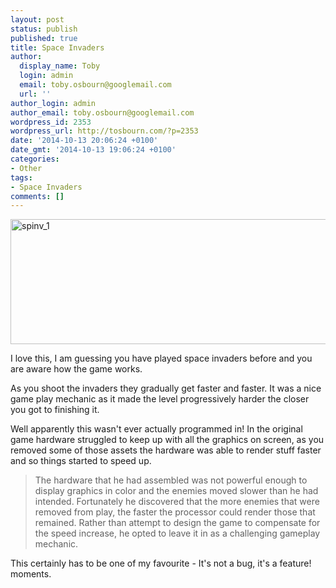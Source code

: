 ```yaml
---
layout: post
status: publish
published: true
title: Space Invaders
author:
  display_name: Toby
  login: admin
  email: toby.osbourn@googlemail.com
  url: ''
author_login: admin
author_email: toby.osbourn@googlemail.com
wordpress_id: 2353
wordpress_url: http://tosbourn.com/?p=2353
date: '2014-10-13 20:06:24 +0100'
date_gmt: '2014-10-13 19:06:24 +0100'
categories:
- Other
tags:
- Space Invaders
comments: []
---
```

<p><img class="aligncenter size-full wp-image-2355" src="http://tosbourn.com/wp-content/uploads/2014/10/spinv_1.png" alt="spinv_1" width="650" height="200" /></p>
<p>I love this, I am guessing you have played space invaders before and you are aware how the game works.</p>
<p>As you shoot the invaders they gradually get faster and faster. It was a nice game play mechanic as it made the level progressively harder the closer you got to finishing it.</p>
<p>Well apparently this wasn't ever actually programmed in! In the original game hardware struggled to keep up with all the graphics on screen, as you removed some of those assets the hardware was able to render stuff faster and so things started to speed up.</p>
<blockquote cite="http://www.giantbomb.com/space-invaders/3030-5099/"><p>The hardware that he had assembled was not powerful enough to display graphics in color and the enemies moved slower than he had intended. Fortunately he discovered that the more enemies that were removed from play, the faster the processor could render those that remained. Rather than attempt to design the game to compensate for the speed increase, he opted to leave it in as a challenging gameplay mechanic.</p></blockquote>
<p>This certainly has to be one of my favourite - It's not a bug, it's a feature! moments.</p>
